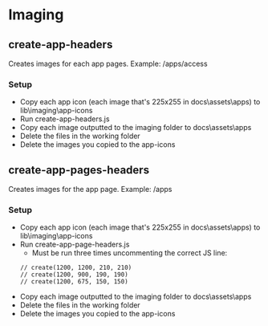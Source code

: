 # Imaging

## create-app-headers

Creates images for each app pages. Example: /apps/access

### Setup

* Copy each app icon (each image that's 225x255 in docs\\assets\\apps) to lib\\imaging\\app-icons
* Run create-app-headers.js
* Copy each image outputted to the imaging folder to docs\\assets\\apps
* Delete the files in the working folder
* Delete the images you copied to the app-icons

## create-app-pages-headers

Creates images for the app page. Example: /apps

### Setup

* Copy each app icon (each image that's 225x255 in docs\\assets\\apps) to lib\\imaging\\app-icons
* Run create-app-page-headers.js
  * Must be run three times uncommenting the correct JS line:
  ```
  // create(1200, 1200, 210, 210)
  // create(1200, 900, 190, 190)
  // create(1200, 675, 150, 150)
  ```
* Copy each image outputted to the imaging folder to docs\\assets\\apps
* Delete the files in the working folder
* Delete the images you copied to the app-icons
